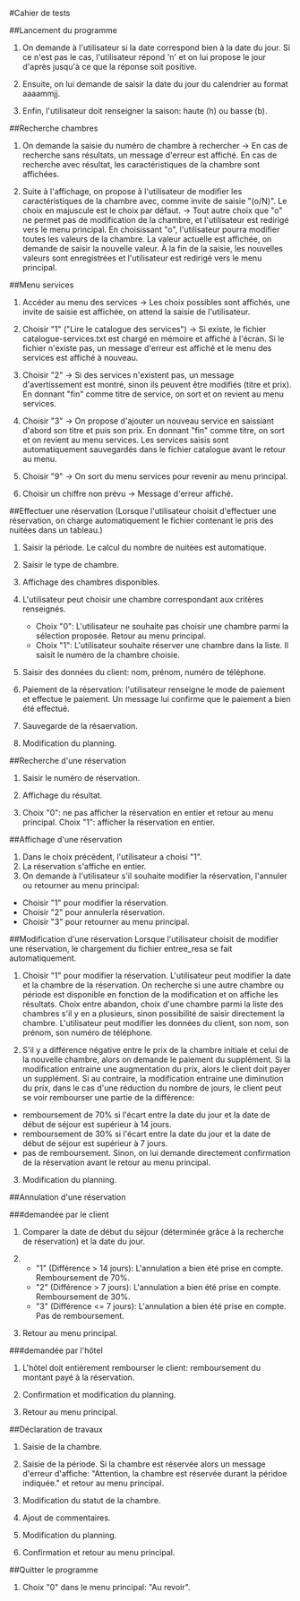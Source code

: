 #Cahier de tests

##Lancement du programme

1. On demande à l'utilisateur si la date correspond bien à la date du jour. Si ce n'est pas le cas, l'utilisateur répond 'n' et on lui propose le jour d'après jusqu'à ce que la réponse soit positive.

2. Ensuite, on lui demande de saisir la date du jour du calendrier au format aaaammjj.

3. Enfin, l'utilisateur doit renseigner la saison: haute (h) ou basse (b).

##Recherche chambres

1. On demande la saisie du numéro de chambre à rechercher
 → En cas de recherche sans résultats, un message d'erreur est affiché. En cas de recherche avec résultat, les caractéristiques de la chambre sont affichées.

2. Suite à l'affichage, on propose à l'utilisateur de modifier les caractéristiques de la chambre avec, comme invite de saisie "(o/N)". Le choix en majuscule est le choix par défaut. → Tout autre choix que "o" ne permet pas de modification de la chambre, et l'utilisateur est redirigé vers le menu principal. En choisissant "o", l'utilisateur pourra modifier toutes les valeurs de la chambre. La valeur actuelle est affichée, on demande de saisir la nouvelle valeur. À la fin de la saisie, les nouvelles valeurs sont enregistrées et l'utilisateur est redirigé vers le menu principal.

##Menu services

1. Accéder au menu des services → Les choix possibles sont affichés, une invite de saisie est affichée, on attend la saisie de l'utilisateur.

2. Choisir "1" ("Lire le catalogue des services") → Si existe, le fichier catalogue-services.txt est chargé en mémoire et affiché à l'écran. Si le fichier n'existe pas, un message d'erreur est affiché et le menu des services est affiché à nouveau.

3. Choisir "2" → Si des services n'existent pas, un message d'avertissement est montré, sinon ils peuvent être modifiés (titre et prix). En donnant "fin" comme titre de service, on sort et on revient au menu services.

4. Choisir "3" → On propose d'ajouter un nouveau service en saissiant d'abord son titre et puis son prix. En donnant "fin" comme titre, on sort et on revient au menu services. Les services saisis sont automatiquement sauvegardés dans le fichier catalogue avant le retour au menu.

5. Choisir "9" → On sort du menu services pour revenir au menu principal.

6. Choisir un chiffre non prévu →  Message d'erreur affiché.

##Effectuer une réservation
(Lorsque l'utilisateur choisit d'effectuer une réservation, on charge automatiquement le fichier contenant le pris des nuitées dans un tableau.)

1. Saisir la période. Le calcul du nombre de nuitées est automatique.  

2. Saisir le type de chambre.

3. Affichage des chambres disponibles.

4. L'utilisateur peut choisir une chambre correspondant aux critères renseignés.
    * Choix "0": L'utilisateur ne souhaite pas choisir une chambre parmi la sélection proposée. Retour au menu principal.
    * Choix "1": L'utilisateur souhaite réserver une chambre dans la liste. Il saisit le numéro de la chambre choisie.

5. Saisir des données du client: nom, prénom, numéro de téléphone.

6. Paiement de la réservation: l'utilisateur renseigne le mode de paiement et effectue le paiement. Un message lui confirme que le paiement a bien été effectué.

7. Sauvegarde de la résaervation.

8. Modification du planning.


##Recherche d'une réservation

1. Saisir le numéro de réservation.

2. Affichage du résultat.

3. Choix "0": ne pas afficher la réservation en entier et retour au menu principal.
   Choix "1": afficher la réservation en entier.

##Affichage d'une réservation

1. Dans le choix précédent, l'utilisateur a choisi "1".
2. La réservation s'affiche en entier. 
3. On demande à l'utilisateur s'il souhaite modifier la réservation, l'annuler ou retourner au menu principal: 
 * Choisir "1" pour modifier la réservation.
 * Choisir "2" pour annulerla réservation.
 * Choisir "3" pour retourner au menu principal. 

##Modification d'une réservation
Lorsque l'utilisateur choisit de modifier une réservation, le chargement du fichier entree_resa se fait automatiquement.

1. Choisir "1" pour modifier la réservation. L'utilisateur peut modifier la date et la chambre de la réservation.
On recherche si une autre chambre ou période est disponible en fonction de la modification et on affiche les résultats.
Choix entre abandon, choix d'une chambre parmi la liste des chambres s'il y en a plusieurs, sinon possibilité de saisir directement la chambre.
L'utilisateur peut modifier les données du client, son nom, son prénom, son numéro de téléphone.

2. S'il y a différence négative entre le prix de la chambre initiale et celui de la nouvelle chambre, alors on demande le paiement du supplément.
Si la modification entraine une augmentation du prix, alors le client doit payer un supplément.
Si au contraire, la modification entraine une diminution du prix, dans le cas d'une réduction du nombre de jours, le client peut se voir rembourser une partie de la différence:
  * remboursement de 70% si l'écart entre la date du jour et la date de début de séjour est supérieur à 14 jours.
  * remboursement de 30% si l'écart entre la date du jour et la date de début de séjour est supérieur à 7 jours.
  * pas de remboursement.
Sinon, on lui demande directement confirmation de la réservation avant le retour au menu principal.

3. Modification du planning.


##Annulation d'une réservation

###demandée par le client

1. Comparer la date de début du séjour (déterminée grâce à la   recherche de réservation) et la date du jour.

2. * "1" (Différence > 14 jours): L'annulation a bien été prise en compte. Remboursement de 70%.
   * "2" (Différence > 7 jours): L'annulation a bien été prise en compte. Remboursement de 30%.
   * "3" (Différence <= 7 jours): L'annulation a bien été prise en compte. Pas de remboursement.

3. Retour au menu principal.

###demandée par l'hôtel

1. L'hôtel doit entièrement rembourser le client: remboursement du montant payé à la réservation.

2. Confirmation et modification du planning.

3. Retour au menu principal.

##Déclaration de travaux

1. Saisie de la chambre.

2. Saisie de la période.
   Si la chambre est réservée alors un message d'erreur d'affiche: "Attention, la chambre est réservée durant la péridoe indiquée." et retour au menu principal.

3. Modification du statut de la chambre.

4. Ajout de commentaires.

5. Modification du planning.

6. Confirmation et retour au menu principal.

##Quitter le programme

1. Choix "0" dans le menu principal: "Au revoir".
